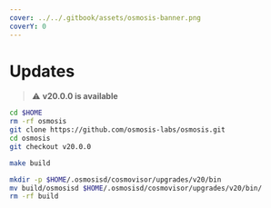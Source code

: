 ```yaml
---
cover: ../../.gitbook/assets/osmosis-banner.png
coverY: 0
---
```


# Updates

> ⚠️ **v20.0.0 is available**

```bash
cd $HOME
rm -rf osmosis
git clone https://github.com/osmosis-labs/osmosis.git
cd osmosis
git checkout v20.0.0

make build

mkdir -p $HOME/.osmosisd/cosmovisor/upgrades/v20/bin
mv build/osmosisd $HOME/.osmosisd/cosmovisor/upgrades/v20/bin/
rm -rf build
```
